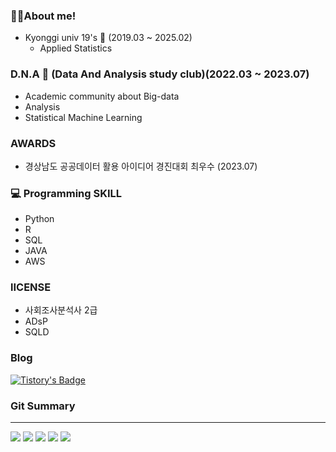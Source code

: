 ### 🙋‍♂️About me!

- Kyonggi univ 19's 🏫 (2019.03 ~ 2025.02)
  - Applied Statistics 

 
### D.N.A 🐘 (Data And Analysis study club)(2022.03 ~ 2023.07)
  - Academic community about Big-data
  - Analysis
  - Statistical Machine Learning
    
### AWARDS
  - 경상남도 공공데이터 활용 아이디어 경진대회 최우수 (2023.07)

### 💻 Programming SKILL
- Python
- R
- SQL
- JAVA
- AWS

### lICENSE
- 사회조사분석사 2급
- ADsP
- SQLD

### Blog
[![Tistory's Badge](https://github-readme-tistory-card.vercel.app/api/badge?name=DEStudy)](https://statistics-fox.tistory.com)

### Git Summary
___
![](http://github-profile-summary-cards.vercel.app/api/cards/profile-details?username=StatisticsFox&theme=dark)
![](http://github-profile-summary-cards.vercel.app/api/cards/repos-per-language?username=StatisticsFox&theme=dark)
![](http://github-profile-summary-cards.vercel.app/api/cards/most-commit-language?username=StatisticsFox&theme=dark)
![](http://github-profile-summary-cards.vercel.app/api/cards/stats?username=StatisticsFox&theme=dark)
![](http://github-profile-summary-cards.vercel.app/api/cards/productive-time?username=StatisticsFox&theme=dark&utcOffset=8)

<!--
**weed0328/weed0328** is a ✨ _special_ ✨ repository because its `README.md` (this file) appears on your GitHub profile.

Here are some ideas to get you started:

- 🔭 I’m currently working on ...
- 🌱 I’m currently learning ...
- 👯 I’m looking to collaborate on ...
- 🤔 I’m looking for help with ...
- 💬 Ask me about ...
- 📫 How to reach me: ...
- 😄 Pronouns: ...
- ⚡ Fun fact: ...
-->
